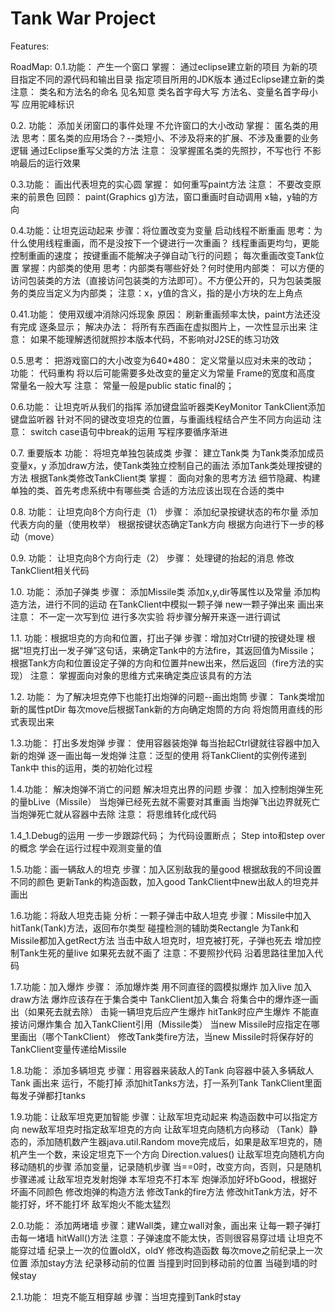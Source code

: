 # Tank War Project
Features: 

RoadMap:
0.1.功能： 产生一个窗口
	掌握： 通过eclipse建立新的项目
		为新的项目指定不同的源代码和输出目录
		指定项目所用的JDK版本
		通过Eclipse建立新的类
	注意： 类名和方法名的命名
			见名知意
			类名首字母大写
			方法名、变量名首字母小写
			应用驼峰标识
			
0.2. 功能： 添加关闭窗口的事件处理
		  不允许窗口的大小改动
	掌握： 匿名类的用法
			思考：匿名类的应用场合？--类短小、不涉及将来的扩展、不涉及重要的业务逻辑
		通过Eclipse重写父类的方法
	注意：
		没掌握匿名类的先照抄，不写也行
			不影响最后的运行效果
			
0.3.功能： 画出代表坦克的实心圆
	掌握： 如何重写paint方法
	注意： 不要改变原来的前景色
	回顾： paint(Graphics g)方法，窗口重画时自动调用
		 x轴，y轴的方向
		 
0.4.功能：让坦克运动起来
		步骤：将位置改变为变量
			启动线程不断重画
				思考：为什么使用线程重画，而不是没按下一个键进行一次重画？
					线程重画更均匀，更能控制重画的速度；
					按键重画不能解决子弹自动飞行的问题；
			每次重画改变Tank位置
	掌握：内部类的使用
		思考：内部类有哪些好处？何时使用内部类： 可以方便的访问包装类的方法（直接访问包装类的方法即可）。不方便公开的，只为包装类服务的类应当定义为内部类；
	注意：x，y值的含义，指的是小方块的左上角点
	
0.41.功能： 使用双缓冲消除闪烁现象
	原因： 刷新重画频率太快，paint方法还没有完成
		逐条显示；
	解决办法： 将所有东西画在虚拟图片上，一次性显示出来
	注意： 如果不能理解透彻就照抄本版本代码，不影响对J2SE的练习功效
	
0.5.思考： 把游戏窗口的大小改变为640*480： 定义常量以应对未来的改动；
	功能： 代码重构
			将以后可能需要多处改变的量定义为常量
				Frame的宽度和高度
					常量名一般大写
	注意： 常量一般是public static final的；
	
0.6.功能： 让坦克听从我们的指挥
			添加键盘监听器类KeyMonitor
			TankClient添加键盘监听器
			针对不同的键改变坦克的位置，与重画线程结合产生不同方向运动
	注意：
		switch case语句中break的运用
		写程序要循序渐进
		
0.7. 重要版本
	功能： 将坦克单独包装成类
		步骤：
			建立Tank类
			为Tank类添加成员变量x，y
			添加draw方法，使Tank类独立控制自己的画法
			添加Tank类处理按键的方法
			根据Tank类修改TankClient类
	掌握： 面向对象的思考方法
		细节隐藏、构建单独的类、首先考虑系统中有哪些类
		合适的方法应该出现在合适的类中

0.8.
	功能： 让坦克向8个方向行走（1）
		 步骤：
			添加纪录按键状态的布尔量
			添加代表方向的量（使用枚举）
			根据按键状态确定Tank方向
			根据方向进行下一步的移动（move）
			
0.9.
	功能： 让坦克向8个方向行走（2）
	步骤：
		处理键的抬起的消息
		修改TankClient相关代码

1.0.
	功能： 添加子弹类
	步骤：
		添加Missile类
		添加x,y,dir等属性以及常量
			添加构造方法，进行不同的运动
			在TankClient中模拟一颗子弹
				new一颗子弹出来
				画出来
	注意： 
		不一定一次写到位
		进行多次实验
		将步骤分解开来逐一进行调试

1.1.
	功能：根据坦克的方向和位置，打出子弹
		步骤：增加对Ctrl键的按键处理
			根据“坦克打出一发子弹”这句话，来确定Tank中的方法fire，其返回值为Missile；
			根据Tank方向和位置设定子弹的方向和位置并new出来，然后返回（fire方法的实现）
	注意：
		掌握面向对象的思维方式来确定类应该具有的方法

1.2.
	功能： 为了解决坦克停下也能打出炮弹的问题--画出炮筒
	步骤： Tank类增加新的属性ptDir
		 每次move后根据Tank新的方向确定炮筒的方向
		 将炮筒用直线的形式表现出来

1.3.功能： 打出多发炮弹
		 步骤： 使用容器装炮弹
			  每当抬起Ctrl键就往容器中加入新的炮弹
			  逐一画出每一发炮弹
	注意：泛型的使用
		将TankClient的实例传递到Tank中
		this的运用，类的初始化过程

1.4.功能： 解决炮弹不消亡的问题
		 解决坦克出界的问题
	步骤： 加入控制炮弹生死的量bLive（Missile）
		当炮弹已经死去就不需要对其重画
		当炮弹飞出边界就死亡
		当炮弹死亡就从容器中去除
	注意： 将思维转化成代码

1.4_1.Debug的运用
	一步一步跟踪代码；
	为代码设置断点；
	Step into和step over的概念
	学会在运行过程中观测变量的值

1.5.功能：画一辆敌人的坦克
	步骤：加入区别敌我的量good
	根据敌我的不同设置不同的颜色
	更新Tank的构造函数，加入good
	TankClient中new出敌人的坦克并画出
	
1.6.功能：将敌人坦克击毙
	分析：一颗子弹击中敌人坦克
	步骤：Missile中加入hitTank(Tank)方法，返回布尔类型
		碰撞检测的辅助类Rectangle
		为Tank和Missile都加入getRect方法
		当击中敌人坦克时，坦克被打死，子弹也死去
		增加控制Tank生死的量live
		如果死去就不画了
	注意：不要照抄代码
		沿着思路往里加入代码
	
1.7.功能：加入爆炸
	步骤：
		添加爆炸类
			用不同直径的圆模拟爆炸
			加入live
			加入draw方法
		爆炸应该存在于集合类中
			TankClient加入集合
			将集合中的爆炸逐一画出（如果死去就去除）
		击毙一辆坦克后应产生爆炸
			hitTank时应产生爆炸
			不能直接访问爆炸集合
			加入TankClient引用（Missile类）
			当new Missile时应指定在哪里画出（哪个TankClient）
			修改Tank类fire方法，当new Missile时将保存好的TankClient变量传递给Missile
	
1.8.功能：
	添加多辆坦克
	步骤：用容器来装敌人的Tank
		向容器中装入多辆敌人Tank
		画出来
		运行，不能打掉
			添加hitTanks方法，打一系列Tank
			TankClient里面每发子弹都打tanks
			
1.9.功能：让敌军坦克更加智能
	步骤：让敌军坦克动起来
			构造函数中可以指定方向
			new敌军坦克时指定敌军坦克的方向
		让敌军坦克向随机方向移动
			（Tank）静态的，添加随机数产生器java.util.Random
			move完成后，如果是敌军坦克的，随机产生一个数，来设定坦克下一个方向
			Direction.values()
		让敌军坦克向随机方向移动随机的步骤
			添加变量，记录随机步骤
			当==0时，改变方向，否则，只是随机步骤递减
		让敌军坦克发射炮弹
			本军坦克不打本军
			炮弹添加好坏bGood，根据好坏画不同颜色
			修改炮弹的构造方法
			修改Tank的fire方法
			修改hitTank方法，好不能打好，坏不能打坏
		敌军炮火不能太猛烈
	
2.0.功能：
	添加两堵墙
	步骤：建Wall类，建立wall对象，画出来
		让每一颗子弹打击每一堵墙
			hitWall()方法
			注意：子弹速度不能太快，否则很容易穿过墙
		让坦克不能穿过墙
			纪录上一次的位置oldX，oldY
			修改构造函数
			每次move之前纪录上一次位置
			添加stay方法
			纪录移动前的位置
			当撞到时回到移动前的位置
			当碰到墙的时候stay
			
2.1.功能：
	坦克不能互相穿越
	步骤：当坦克撞到Tank时stay
	
	
	
	
	
	
	
	
	
	
	
	
	
	
	
	
	
	
	
	
	
	
	